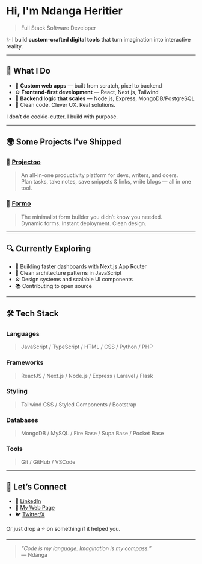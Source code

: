 # Hi, I'm Ndanga Heritier

> Full Stack Software Developer

✨ I build **custom-crafted digital tools** that turn imagination into interactive reality.

---

## 🧰 What I Do

- 🔧 **Custom web apps** — built from scratch, pixel to backend
- ⚙️ **Frontend-first development** — React, Next.js, Tailwind
- 🧠 **Backend logic that scales** — Node.js, Express, MongoDB/PostgreSQL
- 🧪 Clean code. Clever UX. Real solutions.

I don’t do cookie-cutter. I build with purpose.

---

## 🌍 Some Projects I’ve Shipped

### 🚀 [Projectoo](https://github.com/NdangaHeritier/projectoo)
> An all-in-one productivity platform for devs, writers, and doers.  
Plan tasks, take notes, save snippets & links, write blogs — all in one tool.

### 🧾 [Formo](https://github.com/NdangaHeritier/formo)
> The minimalist form builder you didn’t know you needed.  
Dynamic forms. Instant deployment. Clean design.

---

## 🔍 Currently Exploring
- 🧩 Building faster dashboards with Next.js App Router
- 🧠 Clean architecture patterns in JavaScript
- ⚙️ Design systems and scalable UI components
- 📚 Contributing to open source

---

## 🛠 Tech Stack

### Languages
> JavaScript / TypeScript / HTML / CSS / Python / PHP

### Frameworks
> ReactJS / Next.js / Node.js / Express / Laravel / Flask

### Styling
> Tailwind CSS / Styled Components / Bootstrap

### Databases
> MongoDB / MySQL / Fire Base / Supa Base / Pocket Base

### Tools
> Git / GitHub / VSCode 


---

## 🤝 Let’s Connect

- 💼 [LinkedIn](https://linkedin.com/in/your-link)  
- 🧠 [My Web Page](https://ndanga-heritier.vercel.app)  
- 🐦 [Twitter/X](https:/x.com/dev_ndanga)

Or just drop a ⭐ on something if it helped you.

---

> _“Code is my language. Imagination is my compass.”_  
> — Ndanga
